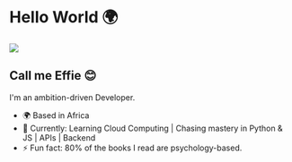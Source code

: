 # Hello World 🌍

![](https://i.imgur.com/QH6oLO8.gif)


## Call me Effie 😊

I'm an ambition-driven Developer.
<br>
- 🌍 Based in Africa
- 🌱 Currently: Learning Cloud Computing | Chasing mastery in Python & JS | APIs | Backend
- ⚡ Fun fact: 80% of the books I read are psychology-based.



  



